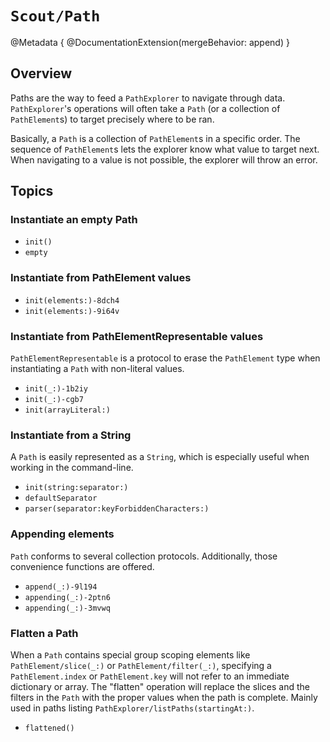 # ``Scout/Path``

@Metadata {
    @DocumentationExtension(mergeBehavior: append)
}

## Overview

Paths are the way to feed a ``PathExplorer`` to navigate through data. `PathExplorer`'s operations will often take a `Path` (or a collection of ``PathElement``s) to target precisely where to be ran.

Basically, a `Path` is a collection of ``PathElement``s in a specific order. The sequence of `PathElement`s lets the explorer know what value to target next. When navigating to a value is not possible, the explorer will throw an error.

## Topics

### Instantiate an empty Path

- ``init()``
- ``empty``

### Instantiate from PathElement values

- ``init(elements:)-8dch4``
- ``init(elements:)-9i64v``

### Instantiate from PathElementRepresentable values

``PathElementRepresentable`` is a protocol to erase the `PathElement` type when instantiating a `Path` with non-literal values.

- ``init(_:)-1b2iy``
- ``init(_:)-cgb7``
- ``init(arrayLiteral:)``

### Instantiate from a String

A `Path` is easily represented as a `String`, which is especially useful when working in the command-line.

- ``init(string:separator:)``
- ``defaultSeparator``
- ``parser(separator:keyForbiddenCharacters:)``

### Appending elements

`Path` conforms to several collection protocols. Additionally, those convenience functions are offered.

- ``append(_:)-9l194``
- ``appending(_:)-2ptn6``
- ``appending(_:)-3mvwq``

### Flatten a Path

When a `Path` contains special group scoping elements like ``PathElement/slice(_:)`` or ``PathElement/filter(_:)``, specifying a `PathElement.index` or `PathElement.key` will not refer to an immediate dictionary or array. The "flatten" operation will replace the slices and the filters in the `Path` with the proper values when the path is complete. Mainly used in paths listing ``PathExplorer/listPaths(startingAt:)``.

- ``flattened()``
